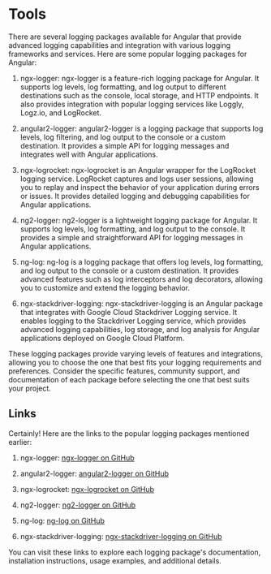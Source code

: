 # Tools

There are several logging packages available for Angular that provide advanced logging capabilities and integration with various logging frameworks and services. Here are some popular logging packages for Angular:

1. ngx-logger: ngx-logger is a feature-rich logging package for Angular. It supports log levels, log formatting, and log output to different destinations such as the console, local storage, and HTTP endpoints. It also provides integration with popular logging services like Loggly, Logz.io, and LogRocket.

2. angular2-logger: angular2-logger is a logging package that supports log levels, log filtering, and log output to the console or a custom destination. It provides a simple API for logging messages and integrates well with Angular applications.

3. ngx-logrocket: ngx-logrocket is an Angular wrapper for the LogRocket logging service. LogRocket captures and logs user sessions, allowing you to replay and inspect the behavior of your application during errors or issues. It provides detailed logging and debugging capabilities for Angular applications.

4. ng2-logger: ng2-logger is a lightweight logging package for Angular. It supports log levels, log formatting, and log output to the console. It provides a simple and straightforward API for logging messages in Angular applications.

5. ng-log: ng-log is a logging package that offers log levels, log formatting, and log output to the console or a custom destination. It provides advanced features such as log interceptors and log decorators, allowing you to customize and extend the logging behavior.

6. ngx-stackdriver-logging: ngx-stackdriver-logging is an Angular package that integrates with Google Cloud Stackdriver Logging service. It enables logging to the Stackdriver Logging service, which provides advanced logging capabilities, log storage, and log analysis for Angular applications deployed on Google Cloud Platform.

These logging packages provide varying levels of features and integrations, allowing you to choose the one that best fits your logging requirements and preferences. Consider the specific features, community support, and documentation of each package before selecting the one that best suits your project.

## Links

Certainly! Here are the links to the popular logging packages mentioned earlier:

1. ngx-logger: [ngx-logger on GitHub](https://github.com/dbfannin/ngx-logger)

2. angular2-logger: [angular2-logger on GitHub](https://github.com/code-chunks/angular2-logger)

3. ngx-logrocket: [ngx-logrocket on GitHub](https://github.com/LogRocket/ngx-logrocket)

4. ng2-logger: [ng2-logger on GitHub](https://github.com/code-chunks/ng2-logger)

5. ng-log: [ng-log on GitHub](https://github.com/jonnyk20/ng-log)

6. ngx-stackdriver-logging: [ngx-stackdriver-logging on GitHub](https://github.com/argos-ci/ngx-stackdriver-logging)

You can visit these links to explore each logging package's documentation, installation instructions, usage examples, and additional details.
